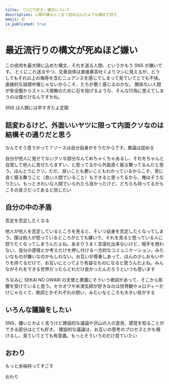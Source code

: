```yaml
---
title: 「〇〇で好き」構文について
description: 人間の嫌なとこ全て詰め込んだような構文で好き
emoji: 😡
is_published: true
---
```


# 最近流行りの構文が死ぬほど嫌い

この皮肉を最大限に込めた構文、それを送る人間、というかもう SNS が嫌いです。
とくにこれ送るやつ、文章自体は直接暴言吐くよりマシに見えるが、どうしてもそれ以上の侮辱を含むニュアンスを感じてしまって見ていてとても不快。直接的な誹謗中傷じゃないからこそ、たちが悪く感じるのかな。
関係ない人間が安全圏からストレス発散のために石を投げるような、そんな行為に思えてしまうのは僕だけなんですかね。

SNS は人類には早すぎたよ定期

## 話変わるけど、外面いいヤツに限って内面クソなのは結構その通りだと思う

なんでそう思うかって？ソースは自分自身がそうだからです。異論は認める

自分が他人に見せてないクソな部分なんてめちゃくちゃあるし、それをちゃんと自覚して他人に見せたらまずい、と思ってるから外面良く振る舞ってるんだと思う。ほんとうにクソ。ただ、良いことも悪いこともわかっているからこそ、常に良く振る舞うこと（良い人間でいること）もできると思ってるから、俺はそうなりたい。もっときれいな人間でいられたら良かったけど、どちらも持ってるからこその良さだってあると信じたい

## 自分の中の矛盾

否定を否定したくなる

他人が他人を否定しているところを見ると、そいつ自身を否定したくなってしまう。僕は他人が怒っているところがとても嫌いで、それを見ると怒っている人に怒りたくなってしまうんだよね。あまりうまく言語化出来ないけど、相手を想わない、自分の感情とか考えだけを押し付ける一方的なコミュニケーション、みたいなものが嫌いなのかもしれない。お互いが尊重しあって、ほんの少しおもいやりを持てるだけで、お互いにとってより有益なものになると思うんだよね。みんながそれをできる世界だったらどれだけ良かったんだろうといつも思います

ちなみに SEKAI NO OWARI の天使と悪魔にそういう歌詞があって、そこから影響を受けていると思う。セカオワや米津玄師が好きなのは世界観やメロディーだけじゃなくて、歌詞とかそれぞれの想い、みたいなところも大きい気がする

## いろんな議論をしたい

SNS、嫌いとかよく言うけど建設的な議論や沢山の人の意見、感覚を知ることができる部分はとても好き。
建設的な議論は、お互いの思考のプロセスとかも覗けるし、見ていてとても有意義。もっとそういうのだけ見ていたい

## おわり

もっと余裕持ってすごそ

おわり
